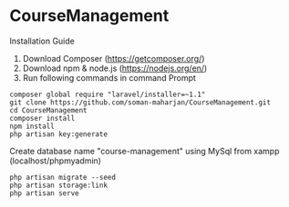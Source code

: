 # CourseManagement
Installation Guide
1. Download Composer (https://getcomposer.org/)
2. Download npm & node.js (https://nodejs.org/en/)
2. Run following commands in command Prompt
```
composer global require "laravel/installer=~1.1"
git clone https://github.com/soman-maharjan/CourseManagement.git
cd CourseManagement
composer install
npm install
php artisan key:generate
```
Create database name "course-management" using MySql from xampp (localhost/phpmyadmin)

```
php artisan migrate --seed
php artisan storage:link
php artisan serve
```
